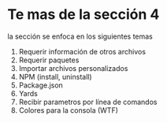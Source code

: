 # Te mas de la sección 4
la sección se enfoca en los siguientes temas
1. Requerir información de otros archivos
2. Requerir paquetes
3. Importar archivos personalizados
4. NPM (install, uninstall)
5. Package.json
6. Yards
7. Recibir parametros por línea de comandos
8. Colores para la consola (WTF)
